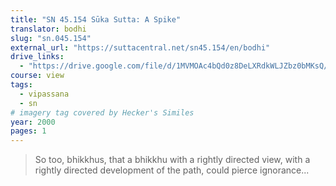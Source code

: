 ```yaml
---
title: "SN 45.154 Sūka Sutta: A Spike"
translator: bodhi
slug: "sn.045.154"
external_url: "https://suttacentral.net/sn45.154/en/bodhi"
drive_links:
  - "https://drive.google.com/file/d/1MVMOAc4bQd0z8DeLXRdkWLJZbz0bMKsQ/view?usp=drivesdk"
course: view
tags:
  - vipassana
  - sn
# imagery tag covered by Hecker's Similes
year: 2000
pages: 1
---
```


> So too, bhikkhus, that a bhikkhu with a rightly directed view, with a rightly directed development of the path, could pierce ignorance...
